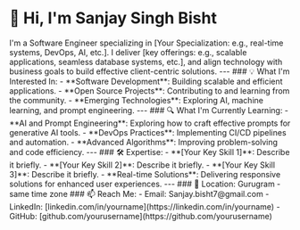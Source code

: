 
<h1>👋 Hi, I'm Sanjay Singh Bisht </h1>
I'm a Software Engineer specializing in [Your Specialization: e.g., real-time systems, DevOps, AI, etc.].  
I deliver [key offerings: e.g., scalable applications, seamless database systems, etc.],  
and align technology with business goals to build effective client-centric solutions.
---
### 💡 What I'm Interested In:
- **Software Development**: Building scalable and efficient applications.
- **Open Source Projects**: Contributing to and learning from the community.
- **Emerging Technologies**: Exploring AI, machine learning, and prompt engineering.
---
### 🔍 What I'm Currently Learning:
- **AI and Prompt Engineering**: Exploring how to craft effective prompts for generative AI tools.
- **DevOps Practices**: Implementing CI/CD pipelines and automation.
- **Advanced Algorithms**: Improving problem-solving and code efficiency.
---
### 🛠️ Expertise:
- **[Your Key Skill 1]**: Describe it briefly.
- **[Your Key Skill 2]**: Describe it briefly.
- **[Your Key Skill 3]**: Describe it briefly.
- **Real-time Solutions**: Delivering responsive solutions for enhanced user experiences.
---
### 📍 Location:
Gurugram - same time zone
### 📫 Reach Me:
- Email: Sanjay.bisht7@gmail.com  
- LinkedIn: [linkedin.com/in/yourname](https://linkedin.com/in/yourname)
- GitHub: [github.com/yourusername](https://github.com/yourusername)
